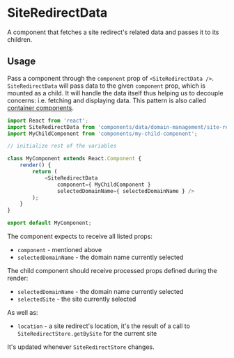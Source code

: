 SiteRedirectData
================

A component that fetches a site redirect's related data and passes it to its children.

## Usage

Pass a component through the `component` prop of `<SiteRedirectData />`. `SiteRedirectData` will pass data to the given `component` prop, which is mounted as a child.
It will handle the data itself thus helping us to decouple concerns: i.e. fetching and displaying data. This pattern is also called [container components](https://medium.com/@learnreact/container-components-c0e67432e005).

```js
import React from 'react';
import SiteRedirectData from 'components/data/domain-management/site-redirect';
import MyChildComponent from 'components/my-child-component';

// initialize rest of the variables

class MyComponent extends React.Component {
	render() {
		return (
			<SiteRedirectData
				component={ MyChildComponent }
				selectedDomainName={ selectedDomainName } />
		);
	}
}

export default MyComponent;
```

The component expects to receive all listed props:

* `component` - mentioned above
* `selectedDomainName` - the domain name currently selected 

The child component should receive processed props defined during the render:

* `selectedDomainName` - the domain name currently selected 
* `selectedSite` - the site currently selected  

As well as:

* `location` - a site redirect's location, it's the result of a call to `SiteRedirectStore.getBySite` for the current site  

It's updated whenever `SiteRedirectStore` changes.
